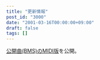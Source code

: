 ```yaml
---
title: "更新情報"
post_id: "3000"
date: "2001-03-16T00:00:00+09:00"
draft: false
tags: []
---
```



[公開曲(BMS)のMIDI版](/tag/MIDI)を公開。
